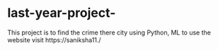 # last-year-project-
This project is to find the crime there city using Python, ML to use the website visit https://saniksha11./
